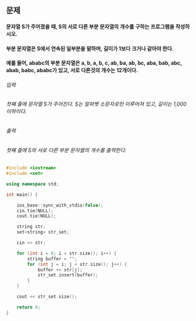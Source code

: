 ## 문제
#### 문자열 S가 주어졌을 때, S의 서로 다른 부분 문자열의 개수를 구하는 프로그램을 작성하시오.

#### 부분 문자열은 S에서 연속된 일부분을 말하며, 길이가 1보다 크거나 같아야 한다.

#### 예를 들어, ababc의 부분 문자열은 a, b, a, b, c, ab, ba, ab, bc, aba, bab, abc, abab, babc, ababc가 있고, 서로 다른것의 개수는 12개이다.

###### 입력
###### 첫째 줄에 문자열 S가 주어진다. S는 알파벳 소문자로만 이루어져 있고, 길이는 1,000 이하이다.

###### 출력
###### 첫째 줄에 S의 서로 다른 부분 문자열의 개수를 출력한다.

```c++
#include <iostream>
#include <set>

using namespace std;

int main() {

    ios_base::sync_with_stdio(false);
    cin.tie(NULL);
    cout.tie(NULL);

    string str;
    set<string> str_set;

    cin >> str;

    for (int i = 0; i < str.size(); i++) {
        string buffer = "";
        for (int j = i; j < str.size(); j++) {
            buffer += str[j];
            str_set.insert(buffer);
        }
    }

    cout << str_set.size();

    return 0;
}
```
